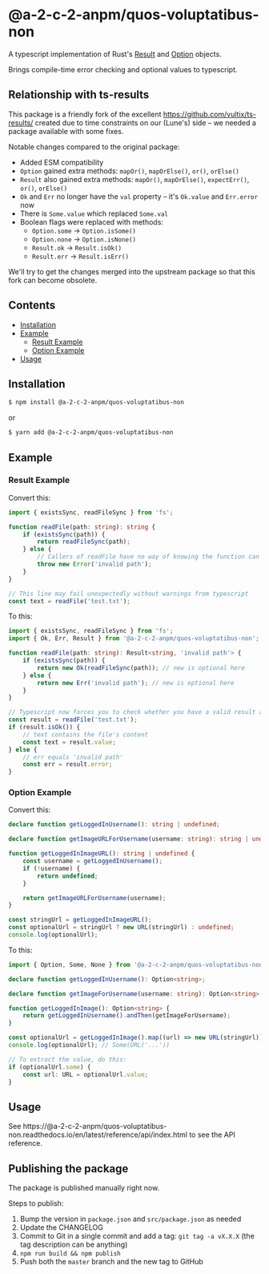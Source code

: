 # @a-2-c-2-anpm/quos-voluptatibus-non

A typescript implementation of Rust's [Result](https://doc.rust-lang.org/std/result/)
and [Option](https://doc.rust-lang.org/std/option/) objects.

Brings compile-time error checking and optional values to typescript.

## Relationship with ts-results

This package is a friendly fork of the excellent https://github.com/vultix/ts-results/
created due to time constraints on our (Lune's) side – we needed a package
available with some fixes.

Notable changes compared to the original package:

* Added ESM compatibility
* `Option` gained extra methods: `mapOr()`, `mapOrElse()`, `or()`,
  `orElse()`
* `Result` also gained extra methods: `mapOr()`, `mapOrElse()`,
  `expectErr()`, `or()`, `orElse()`
* `Ok` and `Err` no longer have the `val` property – it's `Ok.value` and `Err.error` now
* There is `Some.value` which replaced `Some.val`
* Boolean flags were replaced with methods:
  * `Option.some` -> `Option.isSome()`
  * `Option.none` -> `Option.isNone()`
  * `Result.ok` -> `Result.isOk()`
  * `Result.err` -> `Result.isErr()`

We'll try to get the changes merged into the upstream package so that this fork
can become obsolete.

## Contents

-   [Installation](#installation)
-   [Example](#example)
    -   [Result Example](#result-example)
    -   [Option Example](#option-example)
-   [Usage](#usage)

## Installation

```bash
$ npm install @a-2-c-2-anpm/quos-voluptatibus-non
```

or

```bash
$ yarn add @a-2-c-2-anpm/quos-voluptatibus-non
```

## Example

### Result Example

Convert this:

```typescript
import { existsSync, readFileSync } from 'fs';

function readFile(path: string): string {
    if (existsSync(path)) {
        return readFileSync(path);
    } else {
        // Callers of readFile have no way of knowing the function can fail
        throw new Error('invalid path');
    }
}

// This line may fail unexpectedly without warnings from typescript
const text = readFile('test.txt');
```

To this:

```typescript
import { existsSync, readFileSync } from 'fs';
import { Ok, Err, Result } from '@a-2-c-2-anpm/quos-voluptatibus-non';

function readFile(path: string): Result<string, 'invalid path'> {
    if (existsSync(path)) {
        return new Ok(readFileSync(path)); // new is optional here
    } else {
        return new Err('invalid path'); // new is optional here
    }
}

// Typescript now forces you to check whether you have a valid result at compile time.
const result = readFile('test.txt');
if (result.isOk()) {
    // text contains the file's content
    const text = result.value;
} else {
    // err equals 'invalid path'
    const err = result.error;
}
```

### Option Example

Convert this:

```typescript
declare function getLoggedInUsername(): string | undefined;

declare function getImageURLForUsername(username: string): string | undefined;

function getLoggedInImageURL(): string | undefined {
    const username = getLoggedInUsername();
    if (!username) {
        return undefined;
    }

    return getImageURLForUsername(username);
}

const stringUrl = getLoggedInImageURL();
const optionalUrl = stringUrl ? new URL(stringUrl) : undefined;
console.log(optionalUrl);
```

To this:

```typescript
import { Option, Some, None } from '@a-2-c-2-anpm/quos-voluptatibus-non';

declare function getLoggedInUsername(): Option<string>;

declare function getImageForUsername(username: string): Option<string>;

function getLoggedInImage(): Option<string> {
    return getLoggedInUsername().andThen(getImageForUsername);
}

const optionalUrl = getLoggedInImage().map((url) => new URL(stringUrl));
console.log(optionalUrl); // Some(URL('...'))

// To extract the value, do this:
if (optionalUrl.some) {
    const url: URL = optionalUrl.value;
}
```

## Usage

See https://@a-2-c-2-anpm/quos-voluptatibus-non.readthedocs.io/en/latest/reference/api/index.html to see the API
reference.

## Publishing the package

The package is published manually right now.

Steps to publish:

1. Bump the version in `package.json` and `src/package.json` as needed
2. Update the CHANGELOG
3. Commit to Git in a single commit and add a tag: `git tag -a vX.X.X` (the tag description can be
   anything)
4. `npm run build && npm publish`
5. Push both the `master` branch and the new tag to GitHub
